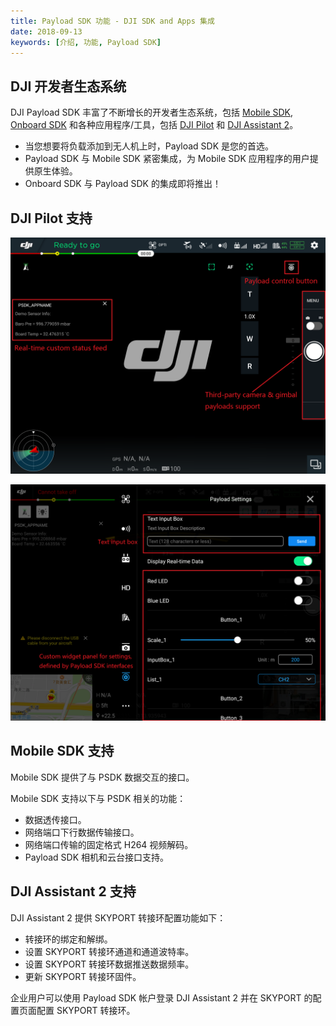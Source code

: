 ```yaml
---
title: Payload SDK 功能 - DJI SDK and Apps 集成
date: 2018-09-13
keywords: [介绍, 功能, Payload SDK]
---
```


## DJI 开发者生态系统

DJI Payload SDK 丰富了不断增长的开发者生态系统，包括 [Mobile SDK](https://developer.dji.com/mobile-sdk/documentation/introduction/index.html), [Onboard SDK](https://developer.dji.com/onboard-sdk/documentation/introduction/homepage.html) 和各种应用程序/工具，包括 [DJI Pilot](http://dl.djicdn.com/djipilot-official.apk) 和 [DJI Assistant 2](https://www.dji.com/matrice-200-series/info#downloads)。

- 当您想要将负载添加到无人机上时，Payload SDK 是您的首选。
- Payload SDK 与 Mobile SDK 紧密集成，为 Mobile SDK 应用程序的用户提供原生体验。
- Onboard SDK 与 Payload SDK 的集成即将推出！

## DJI Pilot 支持

![](../images/introduction/psdk_introduction/pilot_main.png)

![](../images/introduction/psdk_introduction/pilot_widget.png)

## Mobile SDK 支持
Mobile SDK 提供了与 PSDK 数据交互的接口。

Mobile SDK 支持以下与 PSDK 相关的功能：

- 数据透传接口。
- 网络端口下行数据传输接口。
- 网络端口传输的固定格式 H264 视频解码。
- Payload SDK 相机和云台接口支持。

## DJI Assistant 2 支持
DJI Assistant 2 提供 SKYPORT 转接环配置功能如下：

- 转接环的绑定和解绑。
- 设置 SKYPORT 转接环通道和通道波特率。
- 设置 SKYPORT 转接环数据推送数据频率。
- 更新 SKYPORT 转接环固件。

企业用户可以使用 Payload SDK 帐户登录 DJI Assistant 2 并在 SKYPORT 的配置页面配置 SKYPORT 转接环。
